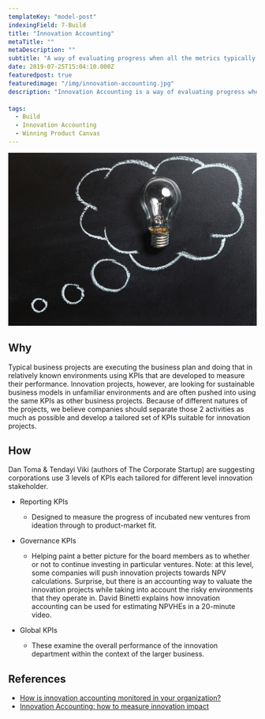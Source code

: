 ```yaml
---
templateKey: "model-post"
indexingField: 7-Build
title: "Innovation Accounting"
metaTitle: ""
metaDescription: ""
subtitle: "A way of evaluating progress when all the metrics typically used in an established company (revenue, customers, ROI, market share) are effectively zero - Eric Ries"
date: 2019-07-25T15:04:10.000Z
featuredpost: true
featuredimage: "/img/innovation-accounting.jpg"
description: "Innovation Accounting is a way of evaluating progress when all the metrics typically used in an established company (revenue, customers, ROI, market share) are effectively zero. In general, it refers to ways to communicate the process and progress of innovation projects through relevant KPIs (key performance indicators)."

tags:
  - Build
  - Innovation Accounting
  - Winning Product Canvas
---
```


![Innovation Accounting](/img/innovation-accounting.jpg)

## Why
Typical business projects are executing the business plan and doing that in relatively known environments using KPIs that are developed to measure their performance. Innovation projects, however, are looking for sustainable business models in unfamiliar environments and are often pushed into using the same KPIs as other business projects. Because of different natures of the projects, we believe companies should separate those 2 activities as much as possible and develop a tailored set of KPIs suitable for innovation projects.

## How

Dan Toma & Tendayi Viki (authors of The Corporate Startup) are suggesting corporations use 3 levels of KPIs each tailored for different level innovation stakeholder.

- Reporting KPIs

  - Designed to measure the progress of incubated new ventures from ideation through to product-market fit.

- Governance KPIs

  - Helping paint a better picture for the board members as to whether or not to continue investing in particular ventures. Note: at this level, some companies will push innovation projects towards NPV calculations. Surprise, but there is an accounting way to valuate the innovation projects while taking into account the risky environments that they operate in. David Binetti explains how innovation accounting can be used for estimating NPVHEs in a 20-minute video.

- Global KPIs
  - These examine the overall performance of the innovation department within the context of the larger business.

## References

- [How is innovation accounting monitored in your organization?](https://www.boardofinnovation.com/blog/innovation-accounting/)
- [Innovation Accounting: how to measure innovation impact](https://next.amsterdam/tools/innovation-accounting/)
